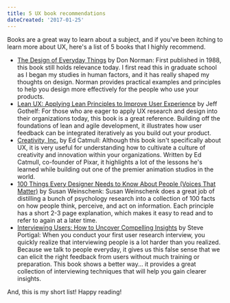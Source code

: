 ```yaml
---
title: 5 UX book recommendations
dateCreated: '2017-01-25'
---
```


Books are a great way to learn about a subject, and if you've been itching to learn more about UX, here's a list of 5 books that I highly recommend.

* [The Design of Everyday Things](https://www.amazon.com/Design-Everyday-Things-Revised-Expanded/dp/0465050654) by Don Norman: First published in 1988, this book still holds relevance today. I first read this in graduate school as I began my studies in human factors, and it has really shaped my thoughts on design. Norman provides practical examples and principles to help you design more effectively for the people who use your products.
* [Lean UX: Applying Lean Principles to Improve User Experience](https://www.amazon.com/Lean-UX-Applying-Principles-Experience/dp/1449311652) by Jeff Gothelf: For those who are eager to apply UX research and design into their organizations today, this book is a great reference. Building off the foundations of lean and agile development, it illustrates how user feedback can be integrated iteratively as you build out your product.
* [Creativity, Inc.](https://www.amazon.com/Creativity-Inc-Overcoming-Unseen-Inspiration/dp/0812993012) by Ed Catmull: Although this book isn't specifically about UX, it is very useful for understanding how to cultivate a culture of creativity and innovation within your organizations. Written by Ed Catmull, co-founder of Pixar, it highlights a lot of the lessons he's learned while building out one of the premier animation studios in the world.
* [100 Things Every Designer Needs to Know About People (Voices That Matter)](https://www.amazon.com/Things-Designer-People-Voices-Matter/dp/0321767535) by Susan Weinschenk: Susan Weinschenk does a great job of distilling a bunch of psychology research into a collection of 100 facts on how people think, perceive, and act on information. Each principle has a short 2-3 page explanation, which makes it easy to read and to refer to again at a later time.
* [Interviewing Users: How to Uncover Compelling Insights](https://www.amazon.com/Interviewing-Users-Uncover-Compelling-Insights/dp/193382011X) by Steve Portigal: When you conduct your first user research interview, you quickly realize that interviewing people is a lot harder than you realized. Because we talk to people everyday, it gives us this false sense that we can elicit the right feedback from users without much training or preparation. This book shows a better way... it provides a great collection of interviewing techniques that will help you gain clearer insights.


And, this is my short list! Happy reading!
